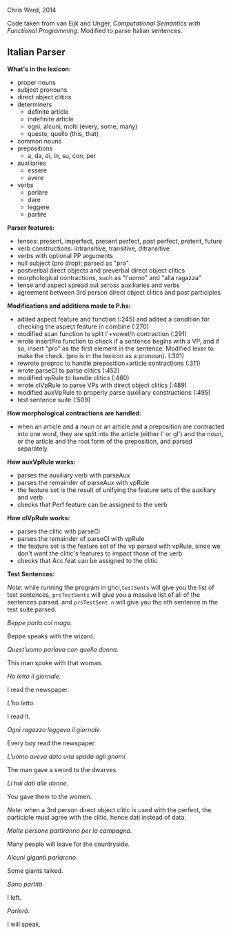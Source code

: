 Chris Ward, 2014

Code taken from van Eijk and Unger, *Computational Semantics with Functional Programming*.
Modified to parse Italian sentences. 

Italian Parser
---------------

**What's in the lexicon:**
- proper nouns
- subject pronouns
- direct object clitics
- determiners
    - definite article
    - indefinite article
    - ogni, alcuni, molti (every, some, many)
    - questo, quello (this, that)
- common nouns
- prepositions
    - a, da, di, in, su, con, per
- auxiliaries
    - essere
    - avere
- verbs
    - parlare
    - dare
    - leggere
    - partire

**Parser features:**
- tenses: present, imperfect, present perfect, past perfect, preterit, future
- verb constructions: intransitive, transitive, ditransitive
- verbs with optional PP arguments
- null subject (pro drop); parsed as "pro"
- postverbal direct objects and preverbal direct object clitics
- morphological contractions, such as "l'uomo" and "alla ragazza"
- tense and aspect spread out across auxiliaries and verbs
- agreement between 3rd person direct object clitics and past participles

**Modifications and additions made to P.hs:**
- added aspect feature and function (:245) and added a condition for checking the aspect feature in combine (:270)
- modified scan function to split l'+vowel/h contraction (:291)
- wrote insertPro function to check if a sentence begins with a VP, and if so, insert "pro" as the first element in the sentence. Modified lexer to make the check. (pro is in the lexicon as a pronoun). (:301)
- rewrote preproc to handle preposition+article contractions (:311)
- wrote parseCl to parse clitics (:452)
- modified vpRule to handle clitics (:460)
- wrote clVpRule to parse VPs with direct object clitics (:489)
- modified auxVpRule to properly parse auxiliary constructions (:495)
- test sentence suite (:509)

**How morphological contractions are handled:**
- when an article and a noun or an article and a preposition are contracted into one word, they are split into the article (either l' or gl') and the noun, or the article and the root form of the preposition, and parsed separately. 

**How auxVpRule works:**
- parses the auxiliary verb with parseAux
- parses the remainder of parseAux with vpRule
- the feature set is the result of unifying the feature sets of the auxiliary and verb
- checks that Perf feature can be assigned to the verb

**How clVpRule works:**
- parses the clitic with parseCl
- parses the remainder of parseCl with vpRule
- the feature set is the feature set of the vp parsed with vpRule, since we don't want the clitic's features to impact those of the verb
- checks that Acc feat can be assigned to the clitic

**Test Sentences:**

*Note*: while running the program in ghci,`testSents` will give you the list of test sentences, `prsTestSents` will give you a massive list of all of the sentences parsed, and `prsTestSent n` will give you the nth sentence in the test suite parsed.  

*Beppe parla col mago.*

Beppe speaks with the wizard.

*Quest'uomo parlava con quella donna.*

This man spoke with that woman.

*Ho letto il giornale.*

I read the newspaper.

*L'ho letto.*

I read it.

*Ogni ragazzo leggeva il giornale.*

Every boy read the newspaper. 

*L'uomo aveva dato una spada agli gnomi.*

The man gave a sword to the dwarves.

*Li hai dati alle donne.*

You gave them to the women.

*Note*: when a 3rd person direct object clitic is used with the perfect, the participle must agree with the clitic, hence dati instead of data.

*Molte persone partiranno per la campagna.*

Many people will leave for the countryside.

*Alcuni giganti parlarono.*

Some giants talked.

*Sono partito.*

I left. 

*Parlerò.*

I will speak. 




